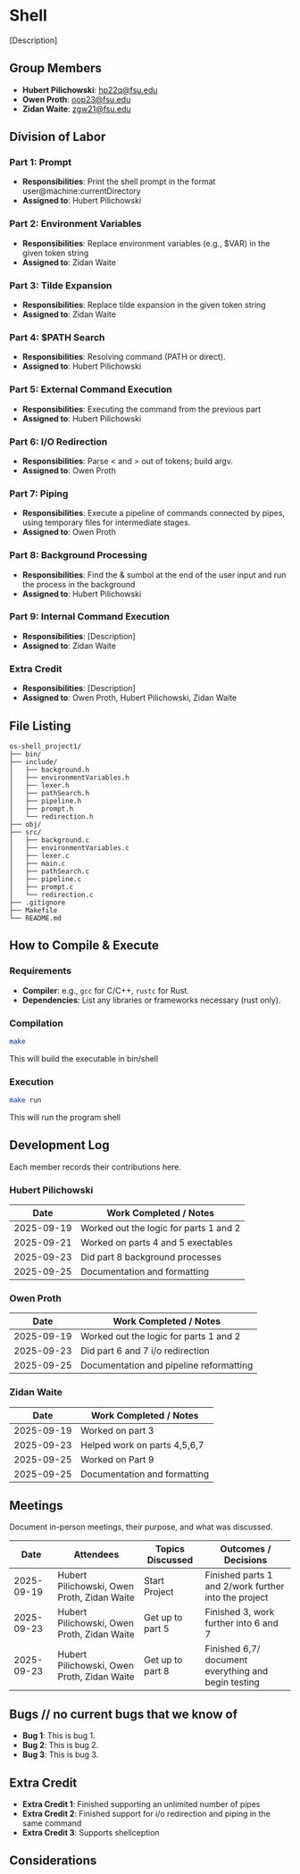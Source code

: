 # Shell

[Description]

## Group Members
- **Hubert Pilichowski**: hp22q@fsu.edu
- **Owen Proth**: oop23@fsu.edu
- **Zidan Waite**: zgw21@fsu.edu
## Division of Labor

### Part 1: Prompt
- **Responsibilities**: Print the shell prompt in the format user@machine:currentDirectory
- **Assigned to**: Hubert Pilichowski

### Part 2: Environment Variables
- **Responsibilities**: Replace environment variables (e.g., $VAR) in the given token string
- **Assigned to**: Zidan Waite

### Part 3: Tilde Expansion
- **Responsibilities**: Replace tilde expansion in the given token string
- **Assigned to**: Zidan Waite

### Part 4: $PATH Search
- **Responsibilities**: Resolving command (PATH or direct).
- **Assigned to**: Hubert Pilichowski

### Part 5: External Command Execution
- **Responsibilities**: Executing the command from the previous part
- **Assigned to**: Hubert Pilichowski

### Part 6: I/O Redirection
- **Responsibilities**: Parse < and > out of tokens; build argv.
- **Assigned to**: Owen Proth

### Part 7: Piping
- **Responsibilities**: Execute a pipeline of commands connected by pipes, using temporary files for intermediate stages.
- **Assigned to**: Owen Proth

### Part 8: Background Processing
- **Responsibilities**: Find the & sumbol at the end of the user input and run the process in the background
- **Assigned to**: Hubert Pilichowski

### Part 9: Internal Command Execution
- **Responsibilities**: [Description]
- **Assigned to**: Zidan Waite

### Extra Credit
- **Responsibilities**: [Description]
- **Assigned to**: Owen Proth, Hubert Pilichowski, Zidan Waite

## File Listing
```
os-shell_project1/
├── bin/
├── include/
│   ├── background.h
│   ├── environmentVariables.h
│   ├── lexer.h
│   ├── pathSearch.h
│   ├── pipeline.h
│   ├── prompt.h
│   └── redirection.h
├── obj/
├── src/
│   ├── background.c
│   ├── environmentVariables.c
│   ├── lexer.c
│   ├── main.c
│   ├── pathSearch.c
│   ├── pipeline.c
│   ├── prompt.c
│   └── redirection.c
├── .gitignore
├── Makefile
└── README.md
```
## How to Compile & Execute

### Requirements
- **Compiler**: e.g., `gcc` for C/C++, `rustc` for Rust.
- **Dependencies**: List any libraries or frameworks necessary (rust only).

### Compilation

```bash
make
```
This will build the executable in bin/shell
### Execution
```bash
make run
```
This will run the program shell

## Development Log
Each member records their contributions here.

### Hubert Pilichowski

| Date       | Work Completed / Notes |
|------------|------------------------|
| 2025-09-19 | Worked out the logic for parts 1 and 2 |
| 2025-09-21 | Worked on parts 4 and 5 exectables |
| 2025-09-23 | Did part 8 background processes |
| 2025-09-25 | Documentation and formatting |

### Owen Proth

| Date       | Work Completed / Notes |
|------------|------------------------|
| 2025-09-19 | Worked out the logic for parts 1 and 2 |
| 2025-09-23 | Did part 6 and 7 i/o redirection |
| 2025-09-25 | Documentation and pipeline reformatting |


### Zidan Waite

| Date       | Work Completed / Notes |
|------------|------------------------|
| 2025-09-19 | Worked on part 3  |
| 2025-09-23 | Helped work on parts 4,5,6,7 |
| 2025-09-25 | Worked on Part 9 |
| 2025-09-25 | Documentation and formatting |


## Meetings
Document in-person meetings, their purpose, and what was discussed.

| Date       | Attendees            | Topics Discussed | Outcomes / Decisions |
|------------|----------------------|------------------|-----------------------|
| 2025-09-19 | Hubert Pilichowski, Owen Proth, Zidan Waite | Start Project    | Finished parts 1 and 2/work further into the project  |
| 2025-09-23 | Hubert Pilichowski, Owen Proth, Zidan Waite | Get up to part 5 | Finished 3, work further into 6 and 7  |
| 2025-09-23 | Hubert Pilichowski, Owen Proth, Zidan Waite | Get up to part 8 | Finished 6,7/ document everything and begin testing  |



## Bugs // no current bugs that we know of
- **Bug 1**: This is bug 1.
- **Bug 2**: This is bug 2.
- **Bug 3**: This is bug 3.

## Extra Credit
- **Extra Credit 1**: Finished supporting an unlimited number of pipes
- **Extra Credit 2**: Finished support for i/o redirection and piping in the same command
- **Extra Credit 3**: Supports shellception

## Considerations

